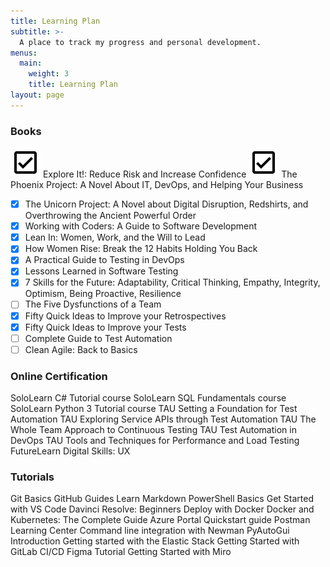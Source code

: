 ```yaml
---
title: Learning Plan
subtitle: >-
  A place to track my progress and personal development.
menus:
  main:
    weight: 3
    title: Learning Plan
layout: page
---
```


### Books
 
![](/images/check_box.svg) Explore It!: Reduce Risk and Increase Confidence
![](/images/check_box.svg) The Phoenix Project: A Novel About IT, DevOps, and Helping Your Business
- [x]  The Unicorn Project: A Novel about Digital Disruption, Redshirts, and Overthrowing the Ancient Powerful Order
- [x]  Working with Coders: A Guide to Software Development
- [x]  Lean In: Women, Work, and the Will to Lead
- [x]  How Women Rise: Break the 12 Habits Holding You Back
- [x]  A Practical Guide to Testing in DevOps
- [x]  Lessons Learned in Software Testing
- [x]  7 Skills for the Future: Adaptability, Critical Thinking, Empathy, Integrity, Optimism, Being Proactive, Resilience
- [ ]  The Five Dysfunctions of a Team
- [x]  Fifty Quick Ideas to Improve your Retrospectives
- [x]  Fifty Quick Ideas to Improve your Tests
- [ ]  Complete Guide to Test Automation
- [ ]  Clean Agile: Back to Basics
 
### Online Certification
 
 SoloLearn C# Tutorial course
 SoloLearn SQL Fundamentals course
 SoloLearn Python 3 Tutorial course
 TAU Setting a Foundation for Test Automation
 TAU Exploring Service APIs through Test Automation
 TAU The Whole Team Approach to Continuous Testing
 TAU Test Automation in DevOps
 TAU Tools and Techniques for Performance and Load Testing
 FutureLearn Digital Skills: UX
 
### Tutorials
 
 Git Basics
 GitHub Guides
 Learn Markdown
 PowerShell Basics
 Get Started with VS Code
 Davinci Resolve: Beginners
 Deploy with Docker
 Docker and Kubernetes: The Complete Guide
 Azure Portal Quickstart guide
 Postman Learning Center
 Command line integration with Newman
 PyAutoGui Introduction
 Getting started with the Elastic Stack
 Getting Started with GitLab CI/CD
 Figma Tutorial
 Getting Started with Miro